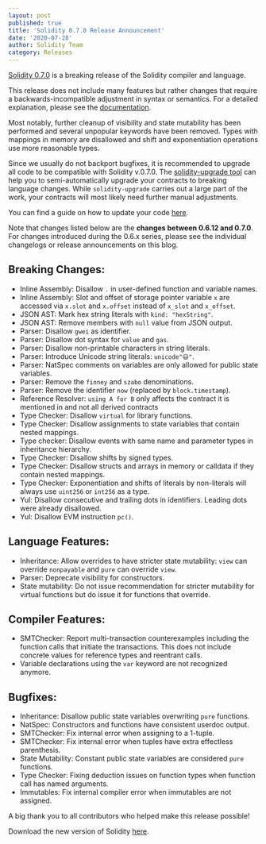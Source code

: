 ```yaml
---
layout: post
published: true
title: 'Solidity 0.7.0 Release Announcement'
date: '2020-07-28'
author: Solidity Team
category: Releases
---
```


[Solidity 0.7.0](https://github.com/ethereum/solidity/releases/tag/v0.7.0) is a breaking release of the Solidity compiler and language.

This release does not include many features but rather changes that require a
backwards-incompatible adjustment in syntax or semantics. For a detailed explanation,
please see the [documentation](https://solidity.readthedocs.io/en/latest/070-breaking-changes.html).

Most notably, further cleanup of visibility and state mutability has been performed
and several unpopular keywords have been removed. Types with mappings
in memory are disallowed and shift and exponentiation operations use more reasonable types.

Since we usually do not backport bugfixes, it is recommended to upgrade all code to be compatible with Solidity v.0.7.0.
The [solidity-upgrade tool](https://solidity.readthedocs.io/en/latest/using-the-compiler.html#solidity-upgrade) can
help you to semi-automatically upgrade your contracts to breaking language changes. While `solidity-upgrade` carries
out a large part of the work, your contracts will most likely need further manual adjustments.

You can find a guide on how to update your code [here](https://solidity.readthedocs.io/en/latest/070-breaking-changes.html#how-to-update-your-code).

Note that changes listed below are the **changes between 0.6.12 and 0.7.0**. For changes introduced
during the 0.6.x series, please see the individual changelogs or release announcements on this blog.

## Breaking Changes:

- Inline Assembly: Disallow `.` in user-defined function and variable names.
- Inline Assembly: Slot and offset of storage pointer variable `x` are accessed via `x.slot` and `x.offset` instead of `x_slot` and `x_offset`.
- JSON AST: Mark hex string literals with `kind: "hexString"`.
- JSON AST: Remove members with `null` value from JSON output.
- Parser: Disallow `gwei` as identifier.
- Parser: Disallow dot syntax for `value` and `gas`.
- Parser: Disallow non-printable characters in string literals.
- Parser: Introduce Unicode string literals: `unicode"😃"`.
- Parser: NatSpec comments on variables are only allowed for public state variables.
- Parser: Remove the `finney` and `szabo` denominations.
- Parser: Remove the identifier `now` (replaced by `block.timestamp`).
- Reference Resolver: `using A for B` only affects the contract it is mentioned in and not all derived contracts
- Type Checker: Disallow `virtual` for library functions.
- Type Checker: Disallow assignments to state variables that contain nested mappings.
- Type checker: Disallow events with same name and parameter types in inheritance hierarchy.
- Type Checker: Disallow shifts by signed types.
- Type Checker: Disallow structs and arrays in memory or calldata if they contain nested mappings.
- Type Checker: Exponentiation and shifts of literals by non-literals will always use `uint256` or `int256` as a type.
- Yul: Disallow consecutive and trailing dots in identifiers. Leading dots were already disallowed.
- Yul: Disallow EVM instruction `pc()`.

## Language Features:

- Inheritance: Allow overrides to have stricter state mutability: `view` can override `nonpayable` and `pure` can override `view`.
- Parser: Deprecate visibility for constructors.
- State mutability: Do not issue recommendation for stricter mutability for virtual functions but do issue it for functions that override.

## Compiler Features:

- SMTChecker: Report multi-transaction counterexamples including the function calls that initiate the transactions. This does not include concrete values for reference types and reentrant calls.
- Variable declarations using the `var` keyword are not recognized anymore.

## Bugfixes:

- Inheritance: Disallow public state variables overwriting `pure` functions.
- NatSpec: Constructors and functions have consistent userdoc output.
- SMTChecker: Fix internal error when assigning to a 1-tuple.
- SMTChecker: Fix internal error when tuples have extra effectless parenthesis.
- State Mutability: Constant public state variables are considered `pure` functions.
- Type Checker: Fixing deduction issues on function types when function call has named arguments.
- Immutables: Fix internal compiler error when immutables are not assigned.

A big thank you to all contributors who helped make this release possible!

Download the new version of Solidity [here](https://github.com/ethereum/solidity/releases/tag/v0.7.0).
